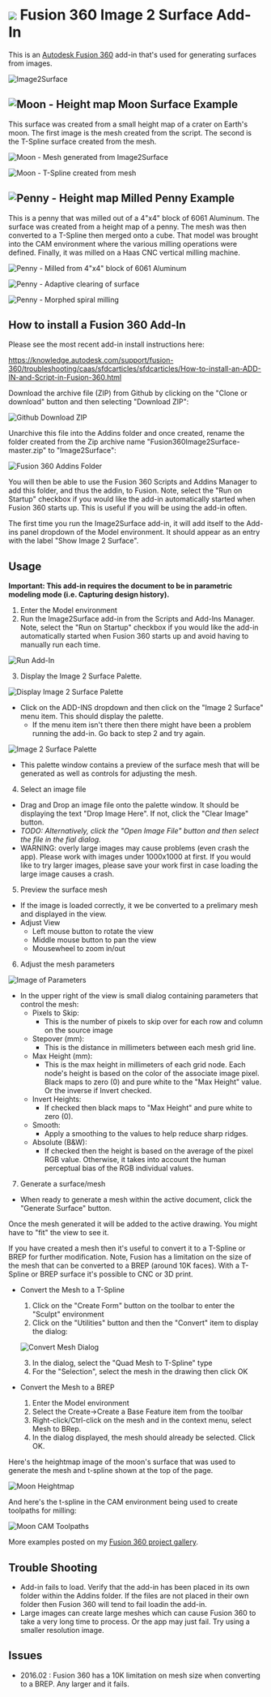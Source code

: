 # ![](./Resources/image2surface/32x32.png) Fusion 360 Image 2 Surface Add-In

This is an [Autodesk Fusion 360](http://fusion360.autodesk.com/) add-in that's used for generating surfaces from images.

![Image2Surface](./Resources/image2surface/image2surface-tooltip.png)

## ![Moon - Height map](./Resources/MoonHeightmap.jpg) Moon Surface Example

This surface was created from a small height map of a crater on Earth's moon. The first image is the mesh created from the script. The second is the T-Spline surface created from the mesh.

![Moon - Mesh generated from Image2Surface](./Resources/MoonMesh.png)

![Moon - T-Spline created from mesh](./Resources/MoonTSpline.png)

## ![Penny - Height map](./Resources/samples/penny_depthmap_500-sm.jpg) Milled Penny Example

This is a penny that was milled out of a 4"x4" block of 6061 Aluminum. The surface was created from a height map of a penny. The mesh was then converted to a T-Spline then merged onto a cube.  That model was brought into the CAM environment where the various milling operations were defined.  Finally, it was milled on a Haas CNC vertical milling machine.

![Penny - Milled from 4"x4" block of 6061 Aluminum](./Resources/Penny_CNC_Size_-_IMG_3813-sm.jpg)

![Penny - Adaptive clearing of surface](./Resources/Penny_F360CAMAdaptive3D.jpg)

![Penny - Morphed spiral milling](./Resources/Penny_F360CAMMorphedSpiral3D.jpg)

## How to install a Fusion 360 Add-In

Please see the most recent add-in install instructions here:

https://knowledge.autodesk.com/support/fusion-360/troubleshooting/caas/sfdcarticles/sfdcarticles/How-to-install-an-ADD-IN-and-Script-in-Fusion-360.html 

Download the archive file (ZIP) from Github by clicking on the "Clone or download" button and then selecting "Download ZIP":

![Github Download ZIP](./Resources/GitHubDownloadZIP.png)

Unarchive this file into the Addins folder and once created, rename the folder created from the Zip archive name "Fusion360Image2Surface-master.zip" to "Image2Surface":

![Fusion 360 Addins Folder](./Resources/Fusion360AddinsFolder.png)

You will then be able to use the Fusion 360 Scripts and Addins Manager to add this folder, and thus the addin, to Fusion.  Note, select the "Run on Startup" checkbox if you would like the add-in automatically started when Fusion 360 starts up.  This is useful if you will be using the add-in often.

The first time you run the Image2Surface add-in, it will add itself to the Add-ins panel dropdown of the Model environment.  It should appear as an entry with the label "Show Image 2 Surface".

## Usage

**Important: This add-in requires the document to be in parametric modeling mode (i.e. Capturing design history).**

1. Enter the Model environment
2. Run the Image2Surface add-in from the Scripts and Add-Ins Manager. Note, select the "Run on Startup" checkbox if you would like the add-in automatically started when Fusion 360 starts up and avoid having to manually run each time.

  ![Run Add-In](./Resources/ScriptsAndAdd-Ins.png)

3. Display the Image 2 Surface Palette.

  ![Display Image 2 Surface Palette](./Resources/ShowImage2SurfacePalette.png)

  - Click on the ADD-INS dropdown and then click on the "Image 2 Surface" menu item.  This should display the palette.
    - If the menu item isn't there then there might have been a problem running the add-in.  Go back to step 2 and try again.
    
  ![Image 2 Surface Palette](./Resources/Image2SurfacePalette.png)
    
  - This palette window contains a preview of the surface mesh that will be generated as well as controls for adjusting the mesh.
4. Select an image file
  - Drag and Drop an image file onto the palette window.  It should be displaying the text "Drop Image Here".  If not, click the "Clear Image" button.
  - *TODO: Alternatively, click the "Open Image File" button and then select the file in the fial dialog.*
  - WARNING: overly large images may cause problems (even crash the app).  Please work with images under 1000x1000 at first.  If you would like to try larger images, please save your work first in case loading the large image causes a crash.
5. Preview the surface mesh
  - If the image is loaded correctly, it we be converted to a prelimary mesh and displayed in the view.
  - Adjust View
    - Left mouse button to rotate the view
    - Middle mouse button to pan the view
    - Mousewheel to zoom in/out
6. Adjust the mesh parameters

  ![Image of Parameters](./Resources/ParametersDialog.png)

  - In the upper right of the view is small dialog containing parameters that control the mesh:
    - Pixels to Skip:
      - This is the number of pixels to skip over for each row and column on the source image
    - Stepover (mm):
      - This is the distance in millimeters between each mesh grid line.
    - Max Height (mm):
      - This is the max height in millimeters of each grid node.  Each node's height is based on the color of the associate image pixel.  Black maps to zero (0) and pure white to the "Max Height" value.  Or the inverse if Invert checked.
    - Invert Heights:
      - If checked then black maps to "Max Height" and pure white to zero (0).
    - Smooth:
      - Apply a smoothing to the values to help reduce sharp ridges.
    - Absolute (B&W):
      - If checked then the height is based on the average of the pixel RGB value.  Otherwise, it takes into account the human perceptual bias of the RGB individual values.
7. Generate a surface/mesh
  - When ready to generate a mesh within the active document, click the "Generate Surface" button.

Once the mesh generated it will be added to the active drawing. You might have to "fit" the view to see it.

If you have created a mesh then it's useful to convert it to a T-Spline or BREP for further modification.  Note, Fusion has a limitation on the size of the mesh that can be converted to a BREP (around 10K faces).  With a T-Spline or BREP surface it's possible to CNC or 3D print.

- Convert the Mesh to a T-Spline

  1. Click on the "Create Form" button on the toolbar to enter the "Sculpt" environment
  2. Click on the "Utilities" button and then the "Convert" item to display the dialog:

    ![Convert Mesh Dialog](./Resources/ConvertMeshToTSpline.png)

  3. In the dialog, select the "Quad Mesh to T-Spline" type
  4. For the "Selection", select the mesh in the drawing then click OK

- Convert the Mesh to a BREP

  1. Enter the Model environment
  2. Select the Create->Create a Base Feature item from the toolbar
  3. Right-click/Ctrl-click on the mesh and in the context menu, select Mesh to BRep.
  4. In the dialog displayed, the mesh should already be selected.  Click OK.

Here's the heightmap image of the moon's surface that was used to generate the mesh and t-spline shown at the top of the page.

![Moon Heightmap](./Resources/MoonHeightmap.jpg)

And here's the t-spline in the CAM environment being used to create toolpaths for milling:

![Moon CAM Toolpaths](./Resources/MoonCAMToolpaths.png)

More examples posted on my [Fusion 360 project gallery](https://fusion360.autodesk.com/users/hans-kellner).

## Trouble Shooting

- Add-in fails to load.  Verify that the add-in has been placed in its own folder within the Addins folder.  If the files are not placed in their own folder then Fusion 360 will tend to fail loadin the add-in.
- Large images can create large meshes which can cause Fusion 360 to take a very long time to process.  Or the app may just fail.  Try using a smaller resolution image. 

## Issues

- 2016.02 : Fusion 360 has a 10K limitation on mesh size when converting to a BREP.  Any larger and it fails.
